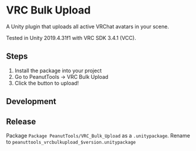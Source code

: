 # VRC Bulk Upload

A Unity plugin that uploads all active VRChat avatars in your scene.

Tested in Unity 2019.4.31f1 with VRC SDK 3.4.1 (VCC).

## Steps

1. Install the package into your project
2. Go to PeanutTools -> VRC Bulk Upload
3. Click the button to upload!

## Development

## Release

Package `Package PeanutTools/VRC_Bulk_Upload` as a `.unitypackage`. Rename to `peanuttools_vrcbulkupload_$version.unitypackage`
